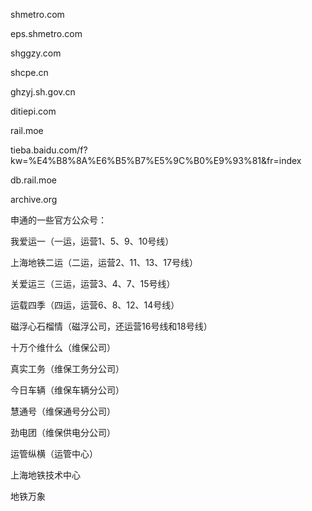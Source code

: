shmetro.com

eps.shmetro.com

shggzy.com

shcpe.cn

ghzyj.sh.gov.cn

ditiepi.com

rail.moe

tieba.baidu.com/f?kw=%E4%B8%8A%E6%B5%B7%E5%9C%B0%E9%93%81&fr=index

db.rail.moe

archive.org

申通的一些官方公众号：

我爱运一（一运，运营1、5、9、10号线）


上海地铁二运（二运，运营2、11、13、17号线）

关爱运三（三运，运营3、4、7、15号线）

运载四季（四运，运营6、8、12、14号线）

磁浮心石榴情（磁浮公司，还运营16号线和18号线）

十万个维什么（维保公司）

真实工务（维保工务分公司）

今日车辆（维保车辆分公司）

慧通号（维保通号分公司）

劲电团（维保供电分公司）

运管纵横（运管中心）

上海地铁技术中心

地铁万象

